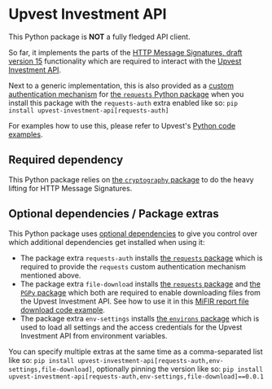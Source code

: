 # Upvest Investment API

This Python package is **NOT** a fully fledged API client.

So far, it implements the parts of the [HTTP Message Signatures, draft version 15](https://datatracker.ietf.org/doc/html/draft-ietf-httpbis-message-signatures-15) functionality which are required to interact with the [Upvest Investment API](https://docs.upvest.co/).

Next to a generic implementation, this is also provided as a [custom authentication mechanism](https://requests.readthedocs.io/en/latest/user/advanced/#custom-authentication) for [the `requests` Python package](https://requests.readthedocs.io/en/latest/) when you install this package with the `requests-auth` extra enabled like so: `pip install upvest-investment-api[requests-auth]`

For examples how to use this, please refer to Upvest's [Python code examples](https://github.com/upvestco/http-signature-examples/tree/main/Python).


## Required dependency

This Python package relies on [the `cryptography` package](https://pypi.org/project/cryptography/) to do the heavy lifting for HTTP Message Signatures.


## Optional dependencies / Package extras

This Python package uses [optional dependencies](https://setuptools.pypa.io/en/latest/userguide/dependency_management.html#optional-dependencies) to give you control over which additional dependencies get installed when using it:

- The package extra `requests-auth` installs [the `requests` package](https://pypi.org/project/requests/) which is required to provide the `requests` custom authentication mechanism mentioned above.
- The package extra `file-download` installs [the `requests` package](https://pypi.org/project/requests/) and [the `PGPy` package](https://pypi.org/project/PGPy/) which both are required to enable downloading files from the Upvest Investment API. See how to use it in this [MiFIR report file download code example](https://github.com/upvestco/http-signature-examples/blob/main/Python/download_mifir_report.py).
- The package extra `env-settings` installs [the `environs` package](https://pypi.org/project/environs/) which is used to load all settings and the access credentials for the Upvest Investment API from environment variables.

You can specify multiple extras at the same time as a comma-separated list like so: `pip install upvest-investment-api[requests-auth,env-settings,file-download]`, optionally pinning the version like so: `pip install upvest-investment-api[requests-auth,env-settings,file-download]==0.0.1`
